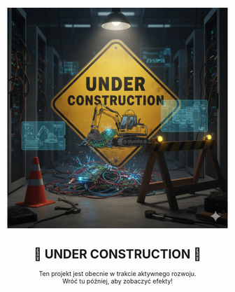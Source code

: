 <p align="center">
  <img src="https://raw.githubusercontent.com/Xzar-x/images/refs/heads/main/under_construction.jpg" alt="Under Construction Image" />
</p>

<h1 align="center">
  🚧 UNDER CONSTRUCTION 🚧
</h1>

<p align="center">
  Ten projekt jest obecnie w trakcie aktywnego rozwoju. <br>
  Wróć tu później, aby zobaczyć efekty!
</p>
